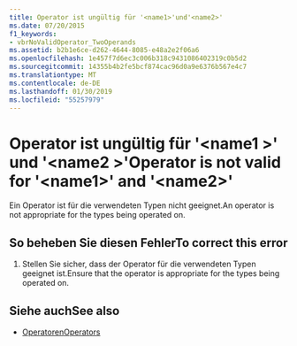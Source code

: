 ```yaml
---
title: Operator ist ungültig für '<name1>'und'<name2>'
ms.date: 07/20/2015
f1_keywords:
- vbrNoValidOperator_TwoOperands
ms.assetid: b2b1e6ce-d262-4644-8085-e48a2e2f06a6
ms.openlocfilehash: 1e457f7d6ec3c006b318c9431086402319c0b5d2
ms.sourcegitcommit: 14355b4b2fe5bcf874cac96d0a9e6376b567e4c7
ms.translationtype: MT
ms.contentlocale: de-DE
ms.lasthandoff: 01/30/2019
ms.locfileid: "55257979"
---
```

# <a name="operator-is-not-valid-for-name1-and-name2"></a><span data-ttu-id="606bc-102">Operator ist ungültig für '\<name1 >' und '\<name2 >'</span><span class="sxs-lookup"><span data-stu-id="606bc-102">Operator is not valid for '\<name1>' and '\<name2>'</span></span>
<span data-ttu-id="606bc-103">Ein Operator ist für die verwendeten Typen nicht geeignet.</span><span class="sxs-lookup"><span data-stu-id="606bc-103">An operator is not appropriate for the types being operated on.</span></span>  
  
## <a name="to-correct-this-error"></a><span data-ttu-id="606bc-104">So beheben Sie diesen Fehler</span><span class="sxs-lookup"><span data-stu-id="606bc-104">To correct this error</span></span>  
  
1.  <span data-ttu-id="606bc-105">Stellen Sie sicher, dass der Operator für die verwendeten Typen geeignet ist.</span><span class="sxs-lookup"><span data-stu-id="606bc-105">Ensure that the operator is appropriate for the types being operated on.</span></span>  
  
## <a name="see-also"></a><span data-ttu-id="606bc-106">Siehe auch</span><span class="sxs-lookup"><span data-stu-id="606bc-106">See also</span></span>
- [<span data-ttu-id="606bc-107">Operatoren</span><span class="sxs-lookup"><span data-stu-id="606bc-107">Operators</span></span>](../../visual-basic/language-reference/operators/index.md)

